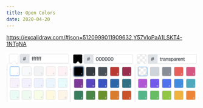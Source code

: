 ```yaml
---
title: Open Colors
date: 2020-04-20
---
```


https://excalidraw.com/#json=5120999011909632,Y57VloPaA1LSKT4-1NTgNA

![Color pickers](color-pickers.png)
